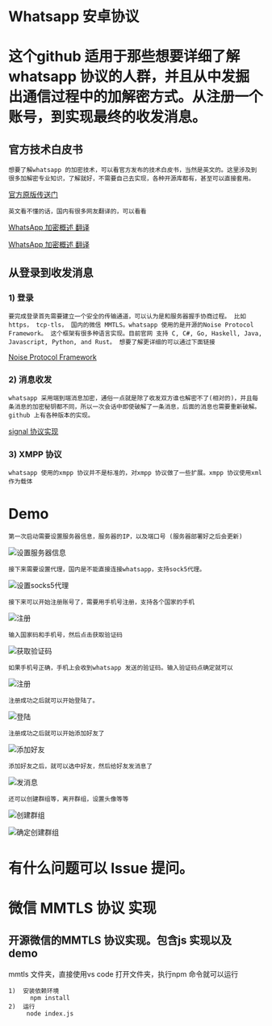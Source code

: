 # Whatsapp 安卓协议
# 这个github 适用于那些想要详细了解whatsapp 协议的人群，并且从中发掘出通信过程中的加解密方式。从注册一个账号，到实现最终的收发消息。

## 官方技术白皮书
    想要了解whatsapp 的加密技术，可以看官方发布的技术白皮书，当然是英文的。这里涉及到很多加解密专业知识，了解就好，不需要自己去实现，各种开源库都有，甚至可以直接套用。

   [官方原版传送门](https://scontent.whatsapp.net/v/t39.8562-34/122249142_469857720642275_2152527586907531259_n.pdf/WA_Security_WhitePaper.pdf?ccb=2&_nc_sid=2fbf2a&_nc_ohc=FRETaj8_YwwAX9tMRg9&_nc_ht=scontent.whatsapp.net&oh=f097c1e17fbf127cd6f5e150b439d517&oe=5FB82C19)

    英文看不懂的话，国内有很多网友翻译的，可以看看
[WhatsApp 加密概述 翻译](https://blog.csdn.net/weixin_33849942/article/details/93764651?utm_medium=distribute.pc_relevant.none-task-blog-title-1&spm=1001.2101.3001.4242) 

[WhatsApp 加密概述 翻译](https://www.cnblogs.com/over140/p/8683171.html)



## 从登录到收发消息
### 1) 登录
    要完成登录首先需要建立一个安全的传输通道，可以认为是和服务器握手协商过程。 比如 https， tcp-tls， 国内的微信 MMTLS。whatsapp 使用的是开源的Noise Protocol Framework。 这个框架有很多种语言实现。目前官网 支持 C, C#, Go, Haskell, Java, Javascript, Python, and Rust。 想要了解更详细的可以通过下面链接
    
[Noise Protocol Framework](https://noiseprotocol.org/)

### 2) 消息收发
    whatsapp 采用端到端消息加密，通俗一点就是除了收发双方谁也解密不了(相对的)，并且每条消息的加密秘钥都不同，所以一次会话中即使破解了一条消息，后面的消息也需要重新破解。github 上有各种版本的实现。

 [signal 协议实现](https://github.com/signalapp)

 ### 3) XMPP 协议
    whatsapp 使用的xmpp 协议并不是标准的，对xmpp 协议做了一些扩展。xmpp 协议使用xml 作为载体


    
# Demo
    第一次启动需要设置服务器信息，服务器的IP，以及端口号 (服务器部署好之后会更新)
![设置服务器信息](https://github.com/Whatsapp-Protocol/Whatsapp/blob/main/image/%E8%AE%BE%E7%BD%AE%E6%9C%8D%E5%8A%A1%E5%99%A8%E4%BF%A1%E6%81%AF.png)


    接下来需要设置代理，国内是不能直接连接whatsapp，支持sock5代理。
![设置socks5代理](https://github.com/Whatsapp-Protocol/Whatsapp/blob/main/image/%E8%AE%BE%E7%BD%AEsocks5%E4%BB%A3%E7%90%86.png)

    接下来可以开始注册账号了，需要用手机号注册，支持各个国家的手机
![注册](https://github.com/Whatsapp-Protocol/Whatsapp/blob/main/image/%E6%B3%A8%E5%86%8C%E8%B4%A6%E5%8F%B7.png)


    输入国家码和手机号，然后点击获取验证码
![获取验证码](https://github.com/Whatsapp-Protocol/Whatsapp/blob/main/image/%E8%8E%B7%E5%8F%96%E9%AA%8C%E8%AF%81%E7%A0%81.png)


    如果手机号正确，手机上会收到whatsapp 发送的验证码。输入验证码点确定就可以
![注册](https://github.com/Whatsapp-Protocol/Whatsapp/blob/main/image/%E5%BC%80%E5%A7%8B%E6%B3%A8%E5%86%8C.png)


    注册成功之后就可以开始登陆了。
![登陆](https://github.com/Whatsapp-Protocol/Whatsapp/blob/main/image/%E5%BC%80%E5%A7%8B%E7%99%BB%E9%99%86.png)


    注册成功之后就可以开始添加好友了
![添加好友](https://github.com/Whatsapp-Protocol/Whatsapp/blob/main/image/%E6%B7%BB%E5%8A%A0%E5%A5%BD%E5%8F%8B.png)

    添加好友之后，就可以选中好友，然后给好友发消息了
![发消息](https://github.com/Whatsapp-Protocol/Whatsapp/blob/main/image/%E5%8F%91%E9%80%81%E6%B6%88%E6%81%AF.png)

    还可以创建群组等，离开群组，设置头像等等
![创建群组](https://github.com/Whatsapp-Protocol/Whatsapp/blob/main/image/%E5%88%9B%E5%BB%BA%E7%BE%A4%E7%BB%84.png)

![确定创建群组](https://github.com/Whatsapp-Protocol/Whatsapp/blob/main/image/%E8%BE%93%E5%85%A5%E7%BE%A4%E5%90%8D%E7%A7%B0%20%E5%88%9B%E5%BB%BA%E7%BE%A4%E7%BB%84%E7%A1%AE%E8%AE%A4.png)



# 有什么问题可以 Issue 提问。
# 微信 MMTLS 协议 实现
## 开源微信的MMTLS 协议实现。包含js 实现以及 demo

mmtls 文件夹，直接使用vs code 打开文件夹，执行npm 命令就可以运行

    1)  安装依赖环境
          npm install
    2)  运行
         node index.js


